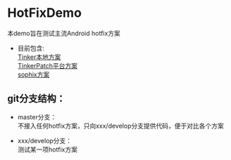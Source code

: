 # HotFixDemo

本demo旨在测试主流Android hotfix方案</br>
* 目前包含:</br>
  [Tinker本地方案](https://github.com/whytot/HotFixDemo/tree/tinker/develop)</br>
  [TinkerPatch平台方案](https://github.com/whytot/HotFixDemo/tree/tinker/develop-platform)</br>
  [sophix方案](https://github.com/whytot/HotFixDemo/tree/sophix/develop)</br>

## git分支结构：</br>
* master分支：</br>
  不接入任何hotfix方案，只向xxx/develop分支提供代码，便于对比各个方案</br>

* xxx/develop分支：</br>
  测试某一项hotfix方案</br>
